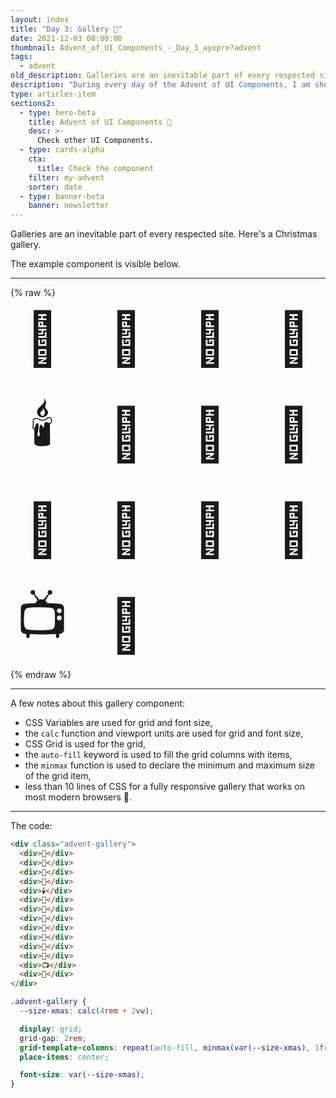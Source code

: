 ```yaml
---
layout: index
title: "Day 3: Gallery 🍿"
date: 2021-12-03 08:00:00
thumbnail: Advent_of_UI_Components_-_Day_3_ayopre?advent
tags:
  - advent
old_description: Galleries are an inevitable part of every respected site. Here's a Christmas gallery.
description: "During every day of the Advent of UI Components, I am showcasing a new UI Component built with HTML, CSS, and JavaScript. Day 3: Gallery."
type: articles-item
sections2:
  - type: hero-beta
    title: Advent of UI Components 🎄
    desc: >-
      Check other UI Components.
  - type: cards-alpha
    cta:
      title: Check the component
    filter: my-advent
    sorter: date
  - type: banner-beta
    banner: newsletter
---
```


Galleries are an inevitable part of every respected site.  Here's a Christmas gallery.

The example component is visible below.

---

{% raw %}
<div class="advent-gallery">
  <div>🎅</div>
  <div>🤶</div>
  <div>🎄</div>
  <div>🎁</div>
  <div>🕯️</div>
  <div>👼</div>
  <div>🍖</div>
  <div>🍠</div>
  <div>🍫</div>
  <div>🍬</div>
  <div>🍾</div>
  <div>🥂</div>
  <div>📺</div>
  <div>🍿</div>
</div>
<style>
.advent-gallery {
  --size-xmas: calc(4rem + 2vw);
  display: grid;
  grid-gap: 2rem;
  grid-template-columns: repeat(auto-fill, minmax(var(--size-xmas), 1fr));
  place-items: center;
  font-size: var(--size-xmas);
}
</style>
{% endraw %}

---

A few notes about this gallery component:

- CSS Variables are used for grid and font size,
- the `calc` function and viewport units are used for grid and font size,
- CSS Grid is used for the grid,
- the `auto-fill` keyword is used to fill the grid columns with items,
- the `minmax` function is used to declare the minimum and maximum size of the grid item,
- less than 10 lines of CSS for a fully responsive gallery that works on most modern browsers 🤯.

---

The code:

```html
<div class="advent-gallery">
  <div>🎅</div>
  <div>🤶</div>
  <div>🎄</div>
  <div>🎁</div>
  <div>🕯️</div>
  <div>👼</div>
  <div>🍖</div>
  <div>🍠</div>
  <div>🍫</div>
  <div>🍬</div>
  <div>🍾</div>
  <div>🥂</div>
  <div>📺</div>
  <div>🍿</div>
</div>
```

```css
.advent-gallery {
  --size-xmas: calc(4rem + 2vw);

  display: grid;
  grid-gap: 2rem;
  grid-template-columns: repeat(auto-fill, minmax(var(--size-xmas), 1fr));
  place-items: center;

  font-size: var(--size-xmas);
}
```
